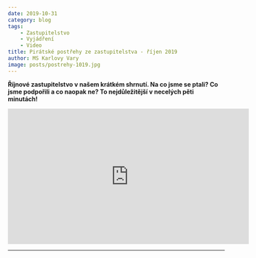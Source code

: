 ```yaml
---
date: 2019-10-31
category: blog
tags:
    - Zastupitelstvo
    - Vyjádření
    - Video 
title: Pirátské postřehy ze zastupitelstva - říjen 2019
author: MS Karlovy Vary
image: posts/postrehy-1019.jpg
---
```


**Říjnové zastupitelstvo v našem krátkém shrnutí. 
Na co jsme se ptali? 
Co jsme podpořili a co naopak ne? 
To nejdůležitější v necelých pěti minutách!**


<iframe width="560" height="315" src="https://www.youtube.com/embed/I6HM-Y9BahM" frameborder="0" allow="accelerometer; autoplay; encrypted-media; gyroscope; picture-in-picture" allowfullscreen></iframe>

- - - 
